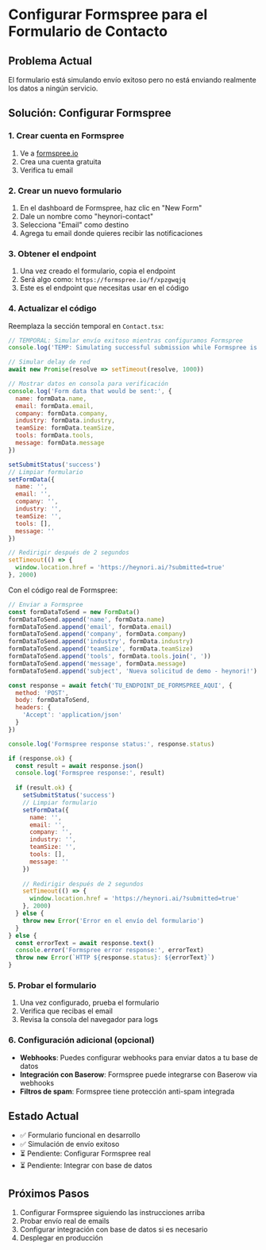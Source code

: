 # Configurar Formspree para el Formulario de Contacto

## Problema Actual
El formulario está simulando envío exitoso pero no está enviando realmente los datos a ningún servicio.

## Solución: Configurar Formspree

### 1. Crear cuenta en Formspree
1. Ve a [formspree.io](https://formspree.io)
2. Crea una cuenta gratuita
3. Verifica tu email

### 2. Crear un nuevo formulario
1. En el dashboard de Formspree, haz clic en "New Form"
2. Dale un nombre como "heynori-contact"
3. Selecciona "Email" como destino
4. Agrega tu email donde quieres recibir las notificaciones

### 3. Obtener el endpoint
1. Una vez creado el formulario, copia el endpoint
2. Será algo como: `https://formspree.io/f/xpzgwqjq`
3. Este es el endpoint que necesitas usar en el código

### 4. Actualizar el código
Reemplaza la sección temporal en `Contact.tsx`:

```javascript
// TEMPORAL: Simular envío exitoso mientras configuramos Formspree
console.log('TEMP: Simulating successful submission while Formspree is configured')

// Simular delay de red
await new Promise(resolve => setTimeout(resolve, 1000))

// Mostrar datos en consola para verificación
console.log('Form data that would be sent:', {
  name: formData.name,
  email: formData.email,
  company: formData.company,
  industry: formData.industry,
  teamSize: formData.teamSize,
  tools: formData.tools,
  message: formData.message
})

setSubmitStatus('success')
// Limpiar formulario
setFormData({ 
  name: '', 
  email: '', 
  company: '', 
  industry: '', 
  teamSize: '', 
  tools: [], 
  message: '' 
})

// Redirigir después de 2 segundos
setTimeout(() => {
  window.location.href = 'https://heynori.ai/?submitted=true'
}, 2000)
```

Con el código real de Formspree:

```javascript
// Enviar a Formspree
const formDataToSend = new FormData()
formDataToSend.append('name', formData.name)
formDataToSend.append('email', formData.email)
formDataToSend.append('company', formData.company)
formDataToSend.append('industry', formData.industry)
formDataToSend.append('teamSize', formData.teamSize)
formDataToSend.append('tools', formData.tools.join(', '))
formDataToSend.append('message', formData.message)
formDataToSend.append('subject', 'Nueva solicitud de demo - heynori!')

const response = await fetch('TU_ENDPOINT_DE_FORMSPREE_AQUI', {
  method: 'POST',
  body: formDataToSend,
  headers: {
    'Accept': 'application/json'
  }
})

console.log('Formspree response status:', response.status)

if (response.ok) {
  const result = await response.json()
  console.log('Formspree response:', result)
  
  if (result.ok) {
    setSubmitStatus('success')
    // Limpiar formulario
    setFormData({ 
      name: '', 
      email: '', 
      company: '', 
      industry: '', 
      teamSize: '', 
      tools: [], 
      message: '' 
    })
    
    // Redirigir después de 2 segundos
    setTimeout(() => {
      window.location.href = 'https://heynori.ai/?submitted=true'
    }, 2000)
  } else {
    throw new Error('Error en el envío del formulario')
  }
} else {
  const errorText = await response.text()
  console.error('Formspree error response:', errorText)
  throw new Error(`HTTP ${response.status}: ${errorText}`)
}
```

### 5. Probar el formulario
1. Una vez configurado, prueba el formulario
2. Verifica que recibas el email
3. Revisa la consola del navegador para logs

### 6. Configuración adicional (opcional)
- **Webhooks**: Puedes configurar webhooks para enviar datos a tu base de datos
- **Integración con Baserow**: Formspree puede integrarse con Baserow via webhooks
- **Filtros de spam**: Formspree tiene protección anti-spam integrada

## Estado Actual
- ✅ Formulario funcional en desarrollo
- ✅ Simulación de envío exitoso
- ⏳ Pendiente: Configurar Formspree real
- ⏳ Pendiente: Integrar con base de datos

## Próximos Pasos
1. Configurar Formspree siguiendo las instrucciones arriba
2. Probar envío real de emails
3. Configurar integración con base de datos si es necesario
4. Desplegar en producción 